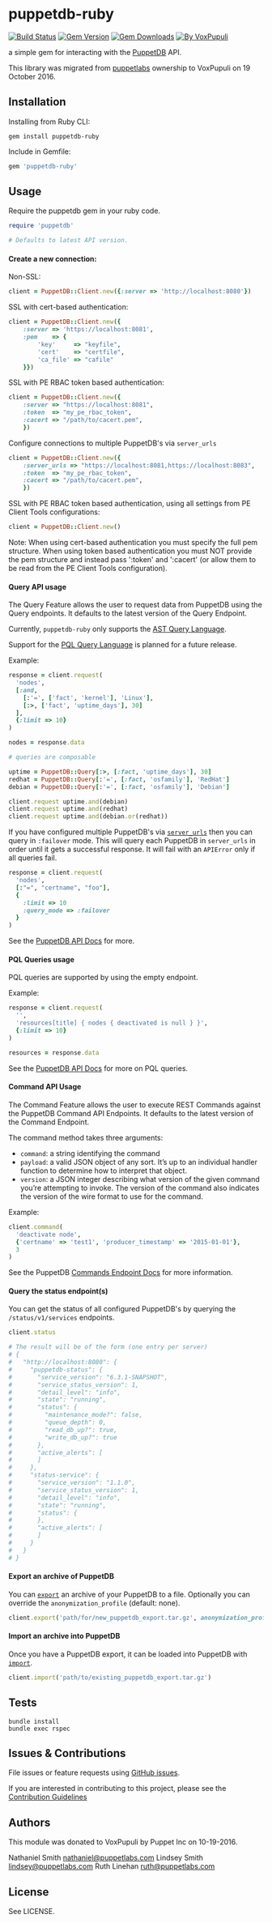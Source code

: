 # puppetdb-ruby

[![Build Status](https://img.shields.io/travis/voxpupuli/puppetdb-ruby.svg)](https://travis-ci.org/voxpupuli/puppetdb-ruby)
[![Gem Version](https://img.shields.io/gem/v/puppetdb-ruby.svg)](https://rubygems.org/gems/puppetdb-ruby)
[![Gem Downloads](https://img.shields.io/gem/dt/puppetdb-ruby.svg)](https://rubygems.org/gems/puppetdb-ruby)
[![By VoxPupuli](https://img.shields.io/badge/voxpupuli-%F0%9F%90%B1-orange.svg)](https://voxpupuli.org/)

a simple gem for interacting with the
[PuppetDB](https://github.com/puppetlabs/puppetdb) API.

This library was migrated from [puppetlabs](https://github.com/puppetlabs)
ownership to VoxPupuli on 19 October 2016.

## Installation

Installing from Ruby CLI:
```
gem install puppetdb-ruby
```

Include in Gemfile:
``` ruby
gem 'puppetdb-ruby'
```

## Usage

Require the puppetdb gem in your ruby code.

```ruby
require 'puppetdb'

# Defaults to latest API version.
```

#### Create a new connection:

Non-SSL:
``` ruby
client = PuppetDB::Client.new({:server => 'http://localhost:8080'})
```

SSL with cert-based authentication:
``` ruby
client = PuppetDB::Client.new({
    :server => 'https://localhost:8081',
    :pem    => {
        'key'     => "keyfile",
        'cert'    => "certfile",
        'ca_file' => "cafile"
    }})
```

SSL with PE RBAC token based authentication:
``` ruby
client = PuppetDB::Client.new({
    :server => "https://localhost:8081",
    :token  => "my_pe_rbac_token",
    :cacert => "/path/to/cacert.pem",
    })
```

Configure connections to multiple PuppetDB's via `server_urls`
``` ruby
client = PuppetDB::Client.new({
    :server_urls => "https://localhost:8081,https://localhost:8083",
    :token  => "my_pe_rbac_token",
    :cacert => "/path/to/cacert.pem",
    })
```

SSL with PE RBAC token based authentication, using all settings from PE Client Tools configurations:
``` ruby
client = PuppetDB::Client.new()
```

Note: When using cert-based authentication you must specify the full pem structure. When using token based authentication
you must NOT provide the pem structure and instead pass ':token' and ':cacert' (or allow them to be read from the
PE Client Tools configuration).

#### Query API usage

The Query Feature allows the user to request data from PuppetDB using the Query endpoints. It defaults to the latest version of the Query Endpoint.

Currently, `puppetdb-ruby` only supports the [AST Query Language](https://docs.puppet.com/puppetdb/5.0/api/query/v4/ast.html).

Support for the [PQL Query Language](https://docs.puppet.com/puppetdb/5.0/api/query/tutorial-pql.html) is planned for a future release.

Example:
``` ruby
response = client.request(
  'nodes',
  [:and,
    [:'=', ['fact', 'kernel'], 'Linux'],
    [:>, ['fact', 'uptime_days'], 30]
  ],
  {:limit => 10}
)

nodes = response.data

# queries are composable

uptime = PuppetDB::Query[:>, [:fact, 'uptime_days'], 30]
redhat = PuppetDB::Query[:'=', [:fact, 'osfamily'], 'RedHat']
debian = PuppetDB::Query[:'=', [:fact, 'osfamily'], 'Debian']

client.request uptime.and(debian)
client.request uptime.and(redhat)
client.request uptime.and(debian.or(redhat))
```

If you have configured multiple PuppetDB's via [`server_urls`](https://puppet.com/docs/puppetdb/latest/pdb_client_tools.html#step-3-install-and-configure-the-puppetdb-cli)
then you can query in `:failover` mode. This will query each PuppetDB in `server_urls`
in order until it gets a successful response. It will fail with an `APIError` only if all queries fail.

``` ruby
response = client.request(
  'nodes',
  [:"=", "certname", "foo"],
  {
    :limit => 10
    :query_mode => :failover
  }
)
```

See the [PuppetDB API Docs](https://docs.puppet.com/puppetdb/5.0/api/index.html) for more.


#### PQL Queries usage

PQL queries are supported by using the empty endpoint.

Example:
``` ruby
response = client.request(
  '',
  'resources[title] { nodes { deactivated is null } }',
  {:limit => 10}
)

resources = response.data
```

See the [PuppetDB API Docs](https://docs.puppet.com/puppetdb/5.0/api/query/v4/pql.html) for more on PQL queries.


#### Command API Usage

The Command Feature allows the user to execute REST Commands against the PuppetDB Command API Endpoints. It defaults to the latest version of the Command Endpoint.

The command method takes three arguments:

* `command`: a string identifying the command
* `payload`: a valid JSON object of any sort. It’s up to an individual handler function to determine how to interpret that object.
* `version`: a JSON integer describing what version of the given command you’re attempting to invoke. The version of the command also indicates the version of the wire format to use for the command.

Example:
``` ruby
client.command(
  'deactivate node',
  {'certname' => 'test1', 'producer_timestamp' => '2015-01-01'},
  3
)
```

See the PuppetDB [Commands Endpoint Docs](https://docs.puppet.com/puppetdb/5.0/api/command/v1/commands.html) for more information.

#### Query the status endpoint(s)

You can get the status of all configured PuppetDB's by querying the `/status/v1/services` endpoints.
``` ruby
client.status

# The result will be of the form (one entry per server)
# {
#   "http://localhost:8080": {
#     "puppetdb-status": {
#       "service_version": "6.3.1-SNAPSHOT",
#       "service_status_version": 1,
#       "detail_level": "info",
#       "state": "running",
#       "status": {
#         "maintenance_mode?": false,
#         "queue_depth": 0,
#         "read_db_up?": true,
#         "write_db_up?": true
#       },
#       "active_alerts": [
#       ]
#     },
#     "status-service": {
#       "service_version": "1.1.0",
#       "service_status_version": 1,
#       "detail_level": "info",
#       "state": "running",
#       "status": {
#       },
#       "active_alerts": [
#       ]
#     }
#   }
# }
```

#### Export an archive of PuppetDB

You can [`export`](https://puppet.com/docs/puppetdb/5.1/anonymization.html#using-the-export-command) an archive
of your PuppetDB to a file. Optionally you can override the `anonymization_profile` (default: none).

``` ruby
client.export('path/for/new_puppetdb_export.tar.gz', anonymization_profile: :high)
```

#### Import an archive into PuppetDB

Once you have a PuppetDB export, it can be loaded into PuppetDB with [`import`](https://puppet.com/docs/puppetdb/5.1/anonymization.html#using-the-import-command).

``` ruby
client.import('path/to/existing_puppetdb_export.tar.gz')
```

## Tests

```
bundle install
bundle exec rspec
```

## Issues & Contributions

File issues or feature requests using [GitHub
issues](https://github.com/voxpupuli/puppetdb-ruby/issues).

If you are interested in contributing to this project, please see the
[Contribution Guidelines](CONTRIBUTING.md)

## Authors

This module was donated to VoxPupuli by Puppet Inc on 10-19-2016.

Nathaniel Smith <nathaniel@puppetlabs.com>
Lindsey Smith <lindsey@puppetlabs.com>
Ruth Linehan <ruth@puppetlabs.com>

## License

See LICENSE.
